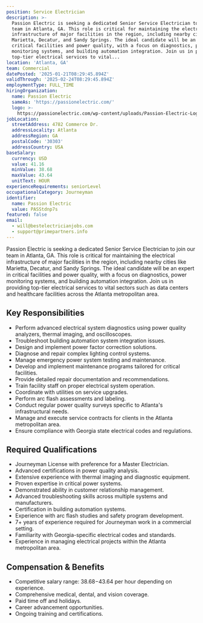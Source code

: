 ```yaml
---
position: Service Electrician
description: >-
  Passion Electric is seeking a dedicated Senior Service Electrician to join our
  team in Atlanta, GA. This role is critical for maintaining the electrical
  infrastructure of major facilities in the region, including nearby cities like
  Marietta, Decatur, and Sandy Springs. The ideal candidate will be an expert in
  critical facilities and power quality, with a focus on diagnostics, power
  monitoring systems, and building automation integration. Join us in providing
  top-tier electrical services to vital...
location: 'Atlanta, GA'
team: Commercial
datePosted: '2025-01-21T08:29:45.894Z'
validThrough: '2025-02-24T08:29:45.894Z'
employmentType: FULL_TIME
hiringOrganization:
  name: Passion Electric
  sameAs: 'https://passionelectric.com/'
  logo: >-
    https://passionelectric.com/wp-content/uploads/Passion-Electric-Logo-web-final-wide-full-color.png.webp
jobLocation:
  streetAddress: 4782 Commerce Dr.
  addressLocality: Atlanta
  addressRegion: GA
  postalCode: '30303'
  addressCountry: USA
baseSalary:
  currency: USD
  value: 41.16
  minValue: 38.68
  maxValue: 43.64
  unitText: HOUR
experienceRequirements: seniorLevel
occupationalCategory: Journeyman
identifier:
  name: Passion Electric
  value: PASStdnp7s
featured: false
email:
  - will@bestelectricianjobs.com
  - support@primepartners.info
---
```




Passion Electric is seeking a dedicated Senior Service Electrician to join our team in Atlanta, GA. This role is critical for maintaining the electrical infrastructure of major facilities in the region, including nearby cities like Marietta, Decatur, and Sandy Springs. The ideal candidate will be an expert in critical facilities and power quality, with a focus on diagnostics, power monitoring systems, and building automation integration. Join us in providing top-tier electrical services to vital sectors such as data centers and healthcare facilities across the Atlanta metropolitan area.

## Key Responsibilities
- Perform advanced electrical system diagnostics using power quality analyzers, thermal imaging, and oscilloscopes.
- Troubleshoot building automation system integration issues.
- Design and implement power factor correction solutions.
- Diagnose and repair complex lighting control systems.
- Manage emergency power system testing and maintenance.
- Develop and implement maintenance programs tailored for critical facilities.
- Provide detailed repair documentation and recommendations.
- Train facility staff on proper electrical system operation.
- Coordinate with utilities on service upgrades.
- Perform arc flash assessments and labeling.
- Conduct regular power quality surveys specific to Atlanta's infrastructural needs.
- Manage and execute service contracts for clients in the Atlanta metropolitan area.
- Ensure compliance with Georgia state electrical codes and regulations.

## Required Qualifications
- Journeyman License with preference for a Master Electrician.
- Advanced certifications in power quality analysis.
- Extensive experience with thermal imaging and diagnostic equipment.
- Proven expertise in critical power systems.
- Demonstrated ability in customer relationship management.
- Advanced troubleshooting skills across multiple systems and manufacturers.
- Certification in building automation systems.
- Experience with arc flash studies and safety program development.
- 7+ years of experience required for Journeyman work in a commercial setting.
- Familiarity with Georgia-specific electrical codes and standards.
- Experience in managing electrical projects within the Atlanta metropolitan area.

## Compensation & Benefits
- Competitive salary range: $38.68-$43.64 per hour depending on experience.
- Comprehensive medical, dental, and vision coverage.
- Paid time off and holidays.
- Career advancement opportunities.
- Ongoing training and certifications.

